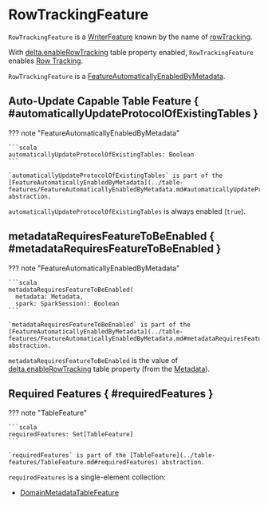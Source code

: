 # RowTrackingFeature

`RowTrackingFeature` is a [WriterFeature](../table-features/WriterFeature.md) known by the name of [rowTracking](../table-features/TableFeature.md#name).

With [delta.enableRowTracking](../table-properties/DeltaConfigs.md#ROW_TRACKING_ENABLED) table property enabled, `RowTrackingFeature` enables [Row Tracking](index.md).

`RowTrackingFeature` is a [FeatureAutomaticallyEnabledByMetadata](../table-features/FeatureAutomaticallyEnabledByMetadata.md).

## Auto-Update Capable Table Feature { #automaticallyUpdateProtocolOfExistingTables }

??? note "FeatureAutomaticallyEnabledByMetadata"

    ```scala
    automaticallyUpdateProtocolOfExistingTables: Boolean
    ```

    `automaticallyUpdateProtocolOfExistingTables` is part of the [FeatureAutomaticallyEnabledByMetadata](../table-features/FeatureAutomaticallyEnabledByMetadata.md#automaticallyUpdateProtocolOfExistingTables) abstraction.

`automaticallyUpdateProtocolOfExistingTables` is always enabled (`true`).

## metadataRequiresFeatureToBeEnabled { #metadataRequiresFeatureToBeEnabled }

??? note "FeatureAutomaticallyEnabledByMetadata"

    ```scala
    metadataRequiresFeatureToBeEnabled(
      metadata: Metadata,
      spark: SparkSession): Boolean
    ```

    `metadataRequiresFeatureToBeEnabled` is part of the [FeatureAutomaticallyEnabledByMetadata](../table-features/FeatureAutomaticallyEnabledByMetadata.md#metadataRequiresFeatureToBeEnabled) abstraction.

`metadataRequiresFeatureToBeEnabled` is the value of [delta.enableRowTracking](../table-properties/DeltaConfigs.md#ROW_TRACKING_ENABLED) table property (from the [Metadata](../table-properties/DeltaConfig.md#fromMetaData)).

## Required Features { #requiredFeatures }

??? note "TableFeature"

    ```scala
    requiredFeatures: Set[TableFeature]
    ```

    `requiredFeatures` is part of the [TableFeature](../table-features/TableFeature.md#requiredFeatures) abstraction.

`requiredFeatures` is a single-element collection:

* [DomainMetadataTableFeature](../table-features/DomainMetadataTableFeature.md)
